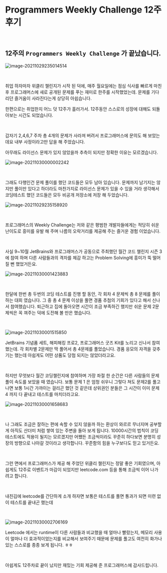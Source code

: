 # Programmers Weekly Challenge 12주 후기

​		

## 12주의  `Programmers Weekly Challenge` 가 끝났습니다.

![image-20211029235014514](https://raw.githubusercontent.com/Shane-Park/mdblog/main/devlife/ProgrammersWeekly.assets/image-20211029235014514.png)

​		

취업 하자마자 위클리 챌린지가 시작 된 덕에, 매주 월요일에는 점심 식사를 빠르게 마친 후 프로그래머스에 새로 공개된 문제를 푸는 재미로 한주를 시작했었는데. 문제를 기다리던 즐거움이 사라진다는게 상당히 아쉽습니다.

한편으로는 취업한지 어느 덧 12주가 흘러가서. 12주동안 스스로의 성장에 대해도 되돌아보는 시간도 되었습니다.

​	

갑자기 2,4,6,7 주차 총 4개의 문제가 사라져 버려서 프로그래머스에 문의도 해 보았는데요 내부 사정이라고만 답을 해 주었습니다. 

아무래도 라이선스 문제가 있지 않았을까 추측이 되지만 정확한 이유는 모르겠습니다.

![image-20211030000002242](https://raw.githubusercontent.com/Shane-Park/mdblog/main/devlife/ProgrammersWeekly.assets/image-20211030000002242.png)

​		

그래도 다행인건 문제 풀이를 했던 코드들은 모두 남아 있습니다. 문제까지 남기지는 않지만 풀이만 있다고 하더라도 마찬가지로 라이선스 문제가 있을 수 있을 거라 생각해서 코딩테스트 했던 코드들은 모두 비공개 저장소에 저장 해 두었습니다.

![image-20211029235158920](https://raw.githubusercontent.com/Shane-Park/mdblog/main/devlife/ProgrammersWeekly.assets/image-20211029235158920.png)

​		

프로그래머스의 Weekly Challenge는 저와 같은 평범한 개발자들에게는 적당히 쉬운 난이도로 흥미를 유발 해 주며 나름의 오락거리를 제공해 주는 즐거운 경험 이었습니다.

​	

사실 9~10월 JetBrains와 프로그래머스가 공동으로 주최했던 월간 코드 챌린지 시즌 3에 참여 하며 다른 사람들과의 격차를 체감 하고는 Problem Solving에 흥미가 뚝 떨어질 뻔 했었거든요.

![image-20211030001423883](https://raw.githubusercontent.com/Shane-Park/mdblog/main/devlife/ProgrammersWeekly.assets/image-20211030001423883.png)

​	

한달에 한번 총 두번의 코딩 테스트를 진행 할 동안, 각 회차 4 문제씩 총 8 문제를 풀이 하는 대회 였습니다. 그 중 총 4 문제 이상을 풀면 경품 추첨의 기회가 있다고 해서 신나서 참여했습니다. 퇴근하고 집에 돌아오면 시간이 조금 부족하긴 했지만 쉬운 문제 2문제씩은 꼭 껴주는 덕에 도전해 볼 만은 했습니다.

​		

![image-20211030001515850](https://raw.githubusercontent.com/Shane-Park/mdblog/main/devlife/ProgrammersWeekly.assets/image-20211030001515850.png)

JetBrains 기념품 세트, 해피해킹 프로2, 프로그래머스 굿즈 Kit를 노리고 신나서 참여 했는데. 각 회차별 2문제만 딱 풀어서 총 4문제를 풀었습니다. 경품 응모의 자격을 갖추기는 했는데 아쉽게도 어떤 상품도 당첨 되지는 않았더라고요.

​		

하지만 무엇보다 월간 코딩챌린지에 참여하며 가장 좌절 한 순간은 다른 사람들의 문제 풀이 속도를 보았을 때 였습니다. 보통 문제 1 은 엄청 쉬우니 그렇다 쳐도 문제2를 풀고 나면 보통 1시간 가까이는 걸리곤 했던 것 같은데 상위권인 분들은 그 시간이 이미 문제 4 까지 다 끝내고 테스트를 마치더라고요.

![image-20211030001658683](https://raw.githubusercontent.com/Shane-Park/mdblog/main/devlife/ProgrammersWeekly.assets/image-20211030001658683.png)

​		

나 그래도 조금은 잘하는 편에 속할 수 있지 않을까 하는 환상이 와르르 무너지며 공부할 게 아직도 산더미 처럼 쌓여 있는 주변을 돌아 보게 됩니다. 10000시간의 법칙이 코딩 테스트에도 적용이 될지는 모르겠지만 어쨌든 조금씩이라도 꾸준히 하다보면 분명히 성장의 방향으로 나아갈 것이라고 생각합니다. 꾸준함의 힘을 누구보다도 믿고 있거든요.

​	

그런 면에서 프로그래머스가 제공 해 주었던 위클리 챌린지는 정말 좋은 기회였으며, 아쉽게도 12주로 이벤트가 마감이 되었지만 leetcode.com 등을 통해 조금씩 이어 나가려고 합니다.

​	

내친김에 leetcode를 간단하게 소개 하자면 보통은 테스트를 풀면 통과가 되면 미련 없이 테스트를 끝내곤 했는데

​	

![image-20211030002706169](https://raw.githubusercontent.com/Shane-Park/mdblog/main/devlife/ProgrammersWeekly.assets/image-20211030002706169.png)

Leetcode 에서는 runtime이 다른 사람들과 비교했을 때 얼마나 빨랐는지, 메모리 사용이 얼마나 더 효과적이었는지를 비교해서 보여주기 때문에 문제를 풀고도 여전히 화가나 있는 스스로를 종종 보게 됩니다. ㅎㅎ

​	

아쉽게도 12주차로 끝이 났지만 재밌는 기회 제공해 준 프로그래머스에 감사드립니다.